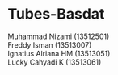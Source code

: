 # Tubes-Basdat

Muhammad Nizami (13512501)<br>
Freddy Isman (13513007)<br>
Ignatius Alriana HM (13513051)<br>
Lucky Cahyadi K (13513061)<br>
